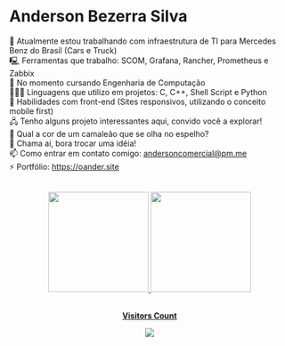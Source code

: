 
<h1> Anderson Bezerra Silva </h1>

🔭 Atualmente estou trabalhando com infraestrutura de TI para Mercedes Benz do Brasil (Cars e Truck)
<br>
🖳 Ferramentas que trabalho: SCOM, Grafana, Rancher, Prometheus e Zabbix
<br>
📘 No momento cursando  Engenharia de Computação
<br>
🧑🏻‍💻 Linguagens que utilizo em projetos: C, C++, Shell Script e Python
<br>
📱 Habilidades com front-end (Sites responsivos, utilizando o conceito mobile first)
<br>
🖧 Tenho alguns projeto interessantes aqui, convido você a explorar! 
<br>
🤔 Qual a cor de um camaleão que se olha no espelho?
<br>
💬 Chama aí, bora trocar uma idéia!
<br>
📫 Como entrar em contato comigo: andersoncomercial@pm.me
<br>
⚡ Portfólio: https://oander.site  
<br>

<div align="center">
 <a href="https://github.com/oanderoficial">
<img height="180em" src= "https://github-readme-stats.vercel.app/api?username=oanderoficial&show_icons=true&theme=dark&include_all_commits=true&count_private=true"/>
<img height="180em" src = "https://github-readme-stats.vercel.app/api/top-langs/?username=oanderoficial&layout=compact&langs_count=7&theme=dark" />
</div>
 
<div align="center">
<br><p align="centre"><b>Visitors Count</b></p>  
<p align="center"><img align="center" src="https://profile-counter.glitch.me/{oanderoficial}/count.svg" /></p> 
<br>
</div>

